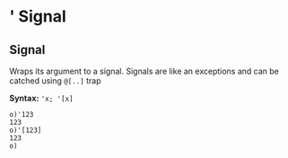 # ' Signal

## Signal

Wraps its argument to a signal. Signals are like an exceptions and can be catched using
```@[..]``` trap

**Syntax:** ```'x; '[x]```

```o
o)'123
123
o)'[123]
123
o)
```
